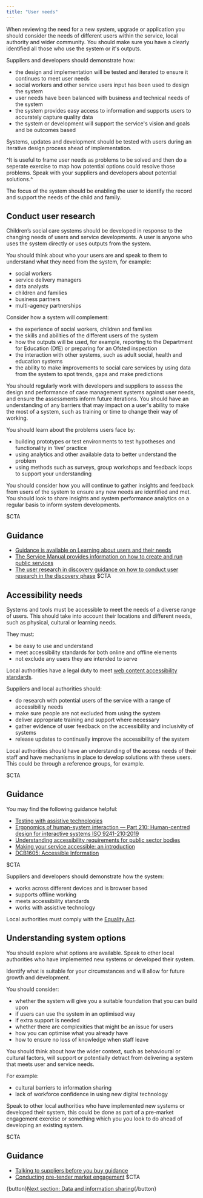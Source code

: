```yaml
---
title: "User needs"
---
```


When reviewing the need for a new system, upgrade or application you should consider the needs of different users within the service, local authority and wider community. You should make sure you have a clearly identified all those who use the system or it's outputs. 

Suppliers and developers should demonstrate how:

* the design and implementation will be tested and iterated to ensure it continues to meet user needs
* social workers and other service users input has been used to design the system
* user needs have been balanced with business and technical needs of the system
* the system provides easy access to information and supports users to accurately capture quality data
* the system or development will support the service's vision and goals and be outcomes based

Systems, updates and development should be tested with users during an iterative design process ahead of implementation. 

^It is useful to frame user needs as problems to be solved and then do a seperate exercise to map how potential options could resolve those problems. Speak with your suppliers and developers about potential solutions.^

The focus of the system should be enabling the user to identify the record and support the needs of the child and family.

## Conduct user research

Children’s social care systems should be developed in response to the changing needs of users and service developments. A user is anyone who uses the system directly or uses outputs from the system. 

You should think about who your users are and speak to them to understand what they need from the system, for example: 

* social workers
* service delivery managers
* data analysts
* children and families
* business partners
* multi-agency partnerships
 
Consider how a system will complement:

* the experience of social workers, children and families
* the skills and abilities of the different users of the system
* how the outputs will be used, for example, reporting to the Department for Education (DfE) or preparing for an Ofsted inspection
* the interaction with other systems, such as adult social, health and education systems
* the ability to make improvements to social care services by using data from the system to spot trends, gaps and make predictions

You should regularly work with developers and suppliers to assess the design and performance of case management systems against user needs, and ensure the assessments inform future iterations. You should have an understanding of any barriers that may impact on a user's ability to make the most of a system, such as training or time to change their way of working. 

You should learn about the problems users face by:

* building prototypes or test environments to test hypotheses and functionality in ‘live’ practice
* using analytics and other available data to better understand the problem
* using methods such as surveys, group workshops and feedback loops to support your understanding

You should consider how you will continue to gather insights and feedback from users of the system to ensure any new needs are identified and met. You should look to share insights and system performance analytics on a regular basis to inform system developments. 
 
$CTA
## Guidance

* [Guidance is available on Learning about users and their needs](https://www.gov.uk/service-manual/user-research/start-by-learning-user-needs)
* [The Service Manual provides information on how to create and run public services](https://www.gov.uk/service-manual)
* [The user research in discovery guidance on how to conduct user research in the discovery phase](https://www.gov.uk/service-manual/user-research/user-research-in-discovery)
$CTA

## Accessibility needs

Systems and tools must be accessible to meet the needs of a diverse range of users. This should take into account their locations and different needs, such as physical, cultural or learning needs.

They must:

* be easy to use and understand
* meet accessibility standards for both online and offline elements
* not exclude any users they are intended to serve

Local authorities have a legal duty to meet [web content accessibility standards](https://www.w3.org/TR/WCAG21/).

Suppliers and local authorities should:

* do research with potential users of the service with a range of accessibility needs
* make sure people are not excluded from using the system
* deliver appropriate training and support where necessary
* gather evidence of user feedback on the accessibility and inclusivity of systems
* release updates to continually improve the accessibility of the system

Local authorities should have an understanding of the access needs of their staff and have mechanisms in place to develop solutions with these users. This could be through a reference groups, for example. 

$CTA
## Guidance

You may find the following guidance helpful: 

* [Testing with assistive technologies](https://www.gov.uk/service-manual/technology/testing-with-assistive-technologies)
* [Ergonomics of human-system interaction — Part 210: Human-centred design for interactive systems ISO 9241-210:2019](https://www.iso.org/standard/77520.html)
* [Understanding accessibility requirements for public sector bodies](https://www.gov.uk/guidance/accessibility-requirements-for-public-sector-websites-and-apps)
* [Making your service accessible: an introduction](https://www.gov.uk/service-manual/helping-people-to-use-your-service/making-your-service-accessible-an-introduction)
* [DCB1605: Accessible Information](https://digital.nhs.uk/data-and-information/information-standards/information-standards-and-data-collections-including-extractions/publications-and-notifications/standards-and-collections/dcb1605-accessible-information)

$CTA

Suppliers and developers should demonstrate how the system:

* works across different devices and is browser based
* supports offline working
* meets accessibility standards
* works with assistive technology

Local authorities must comply with the [Equality Act](https://www.legislation.gov.uk/ukpga/2010/15/contents).

## Understanding system options

You should explore what options are available. Speak to other local authorities who have implemented new systems or developed their system. 

Identify what is suitable for your circumstances and will allow for future growth and development. 

You should consider:

* whether the system will give you a suitable foundation that you can build upon
* if users can use the system in an optimised way
* if extra support is needed 
* whether there are complexities that might be an  issue for users
* how you can optimise what you already have
* how to ensure no loss of knowledge when staff leave

You should think about how the wider context, such as behavioural or cultural factors, will support or potentially detract from delivering a system that meets user and service needs. 

For example:

* cultural barriers to information sharing
* lack of workforce confidence in using new digital technology

Speak to other local authorities who have implemented new systems or developed their system, this could be done as part of a pre-market engagement exercise or something which you you look to do ahead of developing an existing system.

$CTA
## Guidance

* [Talking to suppliers before you buy guidance](https://www.gov.uk/guidance/talking-to-suppliers-before-you-buy-digital-marketplace-services)
* [Conducting pre-tender market engagement](https://www.crowncommercial.gov.uk/news/conducting-pre-tender-market-engagement-virtually)
$CTA

{button}[Next section: Data and information sharing](/information-sharing){/button}
